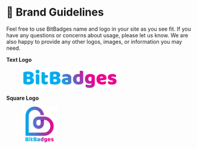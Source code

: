 # 🤝 Brand Guidelines

Feel free to use BitBadges name and logo in your site as you see fit. If you have any questions or concerns about usage, please let us know. We are also happy to provide any other logos, images, or information you may need.

**Text Logo**

<figure><img src="../.gitbook/assets/image.png" alt=""><figcaption></figcaption></figure>

**Square Logo**

<figure><img src="../.gitbook/assets/image (1).png" alt=""><figcaption></figcaption></figure>

